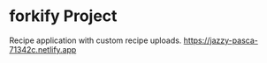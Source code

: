 # forkify Project

Recipe application with custom recipe uploads.
https://jazzy-pasca-71342c.netlify.app
